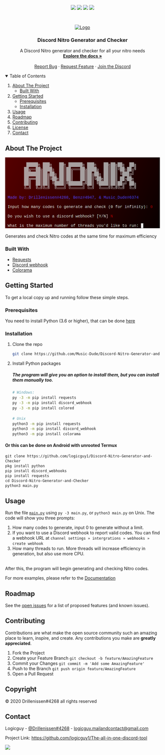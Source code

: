 <p align="center">
<img src=https://img.shields.io/github/stars/logicguy1/Discord-Nitro-Generator-and-Checker?style=for-the-badge&logo=appveyor&color=blue />
<img src=https://img.shields.io/github/forks/logicguy1/Discord-Nitro-Generator-and-Checker?style=for-the-badge&logo=appveyor&color=blue />
<img src=https://img.shields.io/github/issues/logicguy1/Discord-Nitro-Generator-and-Checker?style=for-the-badge&logo=appveyor&color=informational />
<img src=https://img.shields.io/github/issues-pr/logicguy1/Discord-Nitro-Generator-and-Checker?style=for-the-badge&logo=appveyor&color=informational />
</p>
<br />
<p align="center">
  <a href="https://github.com/othneildrew/Best-README-Template">
    <img src="assets/logo.png" alt="Logo" width="150" height="150">
  </a>
  
  <h3 align="center">Discord Nitro Generator and Checker</h3>

  <p align="center">
    A Discord Nitro generator and checker for all your nitro needs
    <br />
    <a href="https://github.com/logicguy1/Discord-Nitro-Generator-and-Checker"><strong>Explore the docs »</strong></a>
    <br />
    <br />
    <a href="https://github.com/logicguy1/Discord-Nitro-Generator-and-Checker/issues">Report Bug</a>
    ·
    <a href="https://github.com/logicguy1/Discord-Nitro-Generator-and-Checker/issues">Request Feature</a>
      ·
    <a href="https://discord.gg/rchHUU9aGk">Join the Discord</a>
  </p>
</p>

<details open="open">
  <summary>Table of Contents</summary>
  <ol>
    <li>
      <a href="#about-the-project">About The Project</a>
      <ul>
        <li><a href="#built-with">Built With</a></li>
      </ul>
    </li>
    <li>
      <a href="#getting-started">Getting Started</a>
      <ul>
        <li><a href="#prerequisites">Prerequisites</a></li>
        <li><a href="#installation">Installation</a></li>
      </ul>
    </li>
    <li><a href="#usage">Usage</a></li>
    <li><a href="#roadmap">Roadmap</a></li>
    <li><a href="#contributing">Contributing</a></li>
    <li><a href="#copyright">License</a></li>
    <li><a href="#contact">Contact</a></li>
  </ol>
</details>

## About The Project

<img src="assets/example.png" alt="Image of product">

Generates and check Nitro codes at the same time for maximum efficiency

### Built With

* [Requests](https://github.com/psf/requests)
* [Discord webhook](https://github.com/lovvskillz/python-discord-webhook)
* [Colorama](https://github.com/tartley/colorama)

## Getting Started

To get a local copy up and running follow these simple steps.

### Prerequisites
You need to install Python (3.6 or higher), that can be done [here](https://www.python.org)

### Installation
1. Clone the repo
   ```sh
   git clone https://github.com/Music-Dude/Discord-Nitro-Generator-and-Checker.git
   ```
2. Install Python packages
   ##### The program will give you an option to install them, but you can install them manually too.
   ```sh
   # Windows:
   py -3 -m pip install requests
   py -3 -m pip install discord_webhook
   py -3 -m pip install colored
   
   # Unix
   python3 -m pip install requests
   python3 -m pip install discord_webhook
   python3 -m pip install colorama
   ```

  #### Or this can be done on Android with unrooted Termux
  ```
  git clone https://github.com/logicguy1/Discord-Nitro-Generator-and-Checker
  pkg install python
  pip install discord_webhooks
  pip install requests
  cd Discord-Nitro-Generator-and-Checker
  python3 main.py
  ```
  
## Usage

Run the file [`main.py`](/main.py) using `py -3 main.py`, or `python3 main.py` on Unix.
The code will show you three prompts:
1. How many codes to generate, input 0 to generate without a limit.
2. If you want to use a Discord webhook to report valid codes. You can find a webhook URL at
   ```channel settings » intergrations » webhooks » create webhook```  
3. How many threads to run. More threads will increase efficiency in generation, but also use more CPU.

\
After this, the program will begin generating and checking Nitro codes.

For more examples, please refer to the [Documentation](https://example.com)

## Roadmap

See the [open issues](https://github.com/logicguy1/Discord-Nitro-Generator-and-Checker/issues) for a list of proposed features (and known issues).

## Contributing

Contributions are what make the open source community such an amazing place to learn, inspire, and create. Any contributions you make are **greatly appreciated**.

1. Fork the Project
2. Create your Feature Branch `git checkout -b feature/AmazingFeature`
3. Commit your Changes `git commit -m 'Add some AmazingFeature'`
4. Push to the Branch `git push origin feature/AmazingFeature`
5. Open a Pull Request
## Copyright

© 2020 Drillenissen#4268 all rights reserved

## Contact

Logicguy - [@Drillenissen#4268](https://www.discordapp.com) - logicguy.mailandcontact@gmail.com

Project Link: https://github.com/logicguy1/The-all-in-one-discord-tool

<!-- Statistics -->  

<p>
<img src=https://komarev.com/ghpvc/?username=Drillenissen />
</p>
